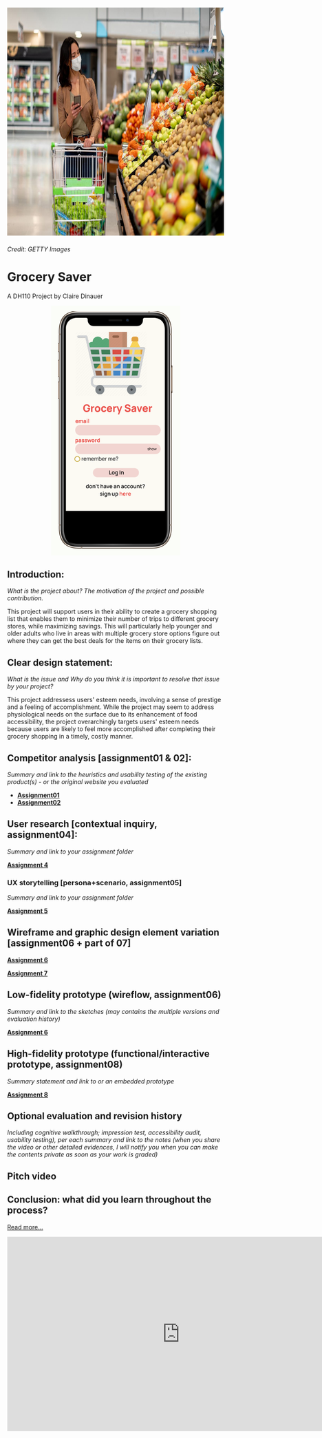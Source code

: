 <p align="center">
 <img src="grocerystore.jpg" width="900" height="530">
 </p>
 
###### *Credit: GETTY Images*

# Grocery Saver
A DH110 Project by Claire Dinauer

<p align="center">
 <img src="log_in.png" width="300" height="580">
 </p>


## Introduction: 
*What is the project about? The motivation of the project and possible contribution.*

This project will support users in their ability to create a grocery shopping list that enables them to minimize their number of trips to different grocery stores, while maximizing savings. This will particularly help younger and older adults who live in areas with multiple grocery store options figure out where they can get the best deals for the items on their grocery lists.

## Clear design statement: 
*What is the issue and Why do you think it is important to resolve that issue by your project?*

This project addressess users' esteem needs, involving a sense of prestige and a feeling of accomplishment. While the project may seem to address physiological needs on the surface due to its enhancement of food accessibility, the project overarchingly targets users' esteem needs because users are likely to feel more accomplished after completing their grocery shopping in a timely, costly manner.

## Competitor analysis [assignment01 & 02]:
*Summary and link to the heuristics and usability testing of the *existing* product(s) - or the *original* website you evaluated*

- [**Assignment01**](https://github.com/clairedinauer/DH110-Dinauer/tree/main/assignment1)
- [**Assignment02**](https://github.com/clairedinauer/DH110-Dinauer/tree/main/assignment2)

## User research [contextual inquiry, assignment04]:
*Summary and link to your assignment folder*

[**Assignment 4**](https://github.com/clairedinauer/DH110-Dinauer/tree/main/assignment4)

### UX storytelling [persona+scenario, assignment05]
*Summary and link to your assignment folder*

[**Assignment 5**](https://github.com/clairedinauer/DH110-Dinauer/tree/main/assignment5)

## Wireframe and graphic design element variation [assignment06 + part of 07]

[**Assignment 6**](https://github.com/clairedinauer/DH110-Dinauer/tree/main/assignment6)

[**Assignment 7**](https://github.com/clairedinauer/DH110-Dinauer/tree/main/assignment7)

## Low-fidelity prototype (wireflow, assignment06)
*Summary and link to the sketches (may contains the multiple versions and evaluation history)*

[**Assignment 6**](https://github.com/clairedinauer/DH110-Dinauer/tree/main/assignment6)

## High-fidelity prototype (functional/interactive prototype, assignment08)
*Summary statement and link to or an embedded prototype*

[**Assignment 8**](https://github.com/clairedinauer/DH110-Dinauer/tree/main/assignment8)

## Optional evaluation and revision history 
*Including cognitive walkthrough; impression test, accessibility audit, usability testing), per each summary and link to the notes (when you share the video or other detailed evidences, I will notify you when you can make the contents private as soon as your work is graded)*

## Pitch video 

## Conclusion: what did you learn throughout the process?

[Read more…](https://clairedinauer.github.io/DH110-Dinauer/assignment8/README.md)


<iframe style="border: 1px solid rgba(0, 0, 0, 0.1);" width="800" height="450" src="https://www.figma.com/embed?embed_host=share&url=https%3A%2F%2Fwww.figma.com%2Fproto%2FLLdDPIvlSZuc4WtEQ4rh4c%2FHigh-Fidelity%3Fnode-id%3D203%253A23%26scaling%3Dscale-down%26page-id%3D0%253A1" allowfullscreen></iframe>

